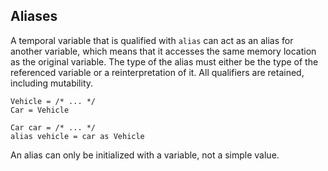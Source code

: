 ## Aliases

A temporal variable that is qualified with `alias` can act as an alias for another variable, which means that it accesses the same memory location as the original variable. The type of the alias must either be the type of the referenced variable or a reinterpretation of it. All qualifiers are retained, including mutability.

    Vehicle = /* ... */
    Car = Vehicle

    Car car = /* ... */
    alias vehicle = car as Vehicle

An alias can only be initialized with a variable, not a simple value.